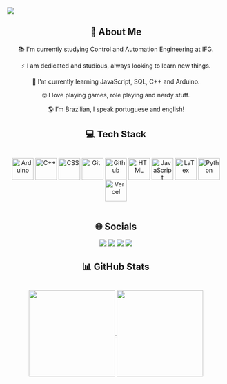 <img src="https://readme-typing-svg.herokuapp.com/?font=Righteous&size=35&center=true&vCenter=true&width=500&height=70&duration=4000&lines=Hello+There!+👾;+I'm+Davi!;" />

<h2 align="center">🔭 About Me</h2>
<div align="center">

📚 I'm currently studying Control and Automation Engineering at IFG.

⚡ I am dedicated and studious, always looking to learn new things.

🌱 I'm currently learning JavaScript, SQL, C++ and Arduino.

🤓 I love playing games, role playing and nerdy stuff.

🌎 I’m Brazilian, I speak portuguese and english!
</div>

<h2 align="center">💻 Tech Stack</h2>
<div align="center" style="display: inline_block"><br>
  <img align="center" alt="Arduino" height="50" width="50" src="https://cdn.jsdelivr.net/gh/devicons/devicon@latest/icons/arduino/arduino-original-wordmark.svg"/>
  <img align="center" alt="C++" height="50" width="50" src="https://cdn.jsdelivr.net/gh/devicons/devicon@latest/icons/cplusplus/cplusplus-original.svg"/>
  <img align="center" alt="CSS" height="50" width="50" src="https://cdn.jsdelivr.net/gh/devicons/devicon@latest/icons/css3/css3-original.svg"/>
  <img align="center" alt="Git" height="50" width="50" src="https://cdn.jsdelivr.net/gh/devicons/devicon@latest/icons/git/git-original.svg"/>
  <img align="center" alt="Github" height="50" width="50" src="https://skillicons.dev/icons?i=github"/>
  <img align="center" alt="HTML" height="50" width="50" src="https://cdn.jsdelivr.net/gh/devicons/devicon@latest/icons/html5/html5-original.svg"/>
  <img align="center" alt="JavaScript" height="50" width="50" src="https://cdn.jsdelivr.net/gh/devicons/devicon@latest/icons/javascript/javascript-original.svg"/>
  <img align="center" alt="LaTex" height="50" width="50" src="https://skillicons.dev/icons?i=latex"/>
  <img align="center" alt="Python" height="50" width="50" src="https://cdn.jsdelivr.net/gh/devicons/devicon@latest/icons/python/python-original.svg"/>
  <img align="center" alt="Vercel" height="50" width="50" src="https://skillicons.dev/icons?i=vercel"/>
</div>

<br/>

<h2 align="center">🌐 Socials</h2>
<div align = "center">
  <a href="https://www.instagram.com/Kayzwk/" target="_blank">
    <img src="https://img.shields.io/badge/-Instagram-%23E4405F?style=for-the-badge&logo=instagram&logoColor=white" target="_blank">
  </a>
  <a href="https://www.linkedin.com/in/kayzwk/" target="_blank"
    ><img src="https://img.shields.io/badge/-LinkedIn-%230077B5?style=for-the-badge&logo=linkedin&logoColor=white" target="_blank">
  </a>
  <a href="https://www.twitch.tv/kayzwk" target="_blank">
    <img src="https://img.shields.io/badge/Twitch-9146FF?style=for-the-badge&logo=twitch&logoColor=white" target="_blank">
  </a>
  <a href="https://www.youtube.com/@Kayzwk" target="_blank">
    <img src="https://img.shields.io/badge/YouTube-FF0000?style=for-the-badge&logo=youtube&logoColor=white" target="_blank">
  </a>
</div>

<h2 align="center">📊 GitHub Stats</h2>

<br/>

<div align= "center">
  <a href="https://github.com/Kayzwk">
    <img height=200 align="center" src="https://github-readme-stats.vercel.app/api?username=Kayzwk&show_icons=true&rank_icon=github&theme=tokyonight&bg_color=00000000&include_all_commits=true&count_private_true"/>
  </a>
  <a href="https://github.com/Kayzwk">
    <img height=200 align="center" src="https://github-readme-stats.vercel.app/api/top-langs/?username=Kayzwk&layout=compact&langs_count=20&theme=tokyonight&bg_color=00000000"/>
  </a>
</div>